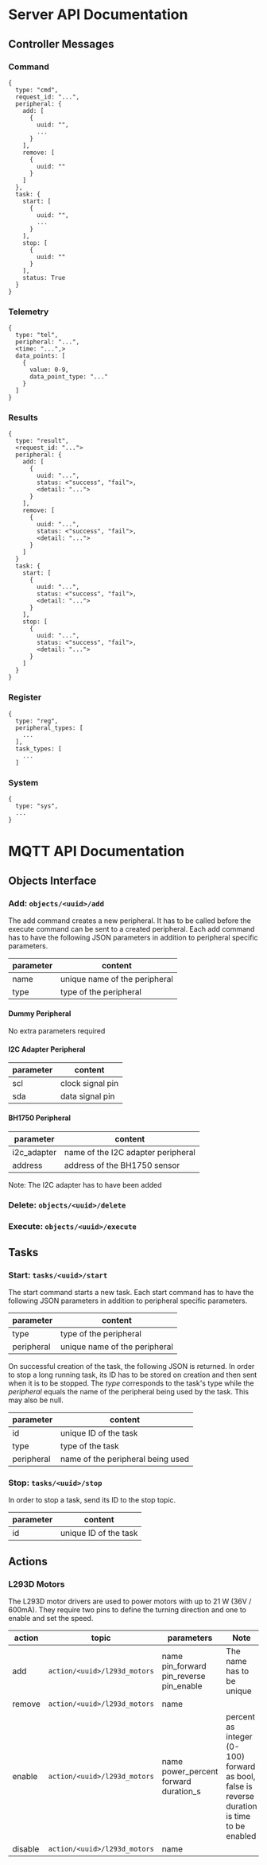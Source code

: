 # Server API Documentation

## Controller Messages

### Command

```
{
  type: "cmd",
  request_id: "...",
  peripheral: {
    add: [
      {
        uuid: "",
        ...
      }
    ],
    remove: [
      {
        uuid: ""
      }
    ]
  },
  task: {
    start: [
      {
        uuid: "",
        ...
      }
    ],
    stop: [
      {
        uuid: ""
      }
    ],
    status: True
  }
}
```

### Telemetry

```
{
  type: "tel",
  peripheral: "...",
  <time: "...",>
  data_points: [
    {
      value: 0-9,
      data_point_type: "..."
    }
  ]
}
```

### Results

```
{
  type: "result",
  <request_id: "...">
  peripheral: {
    add: [
      {
        uuid: "...",
        status: <"success", "fail">,
        <detail: "...">
      }
    ],
    remove: [
      {
        uuid: "...",
        status: <"success", "fail">,
        <detail: "...">
      }
    ]
  }
  task: {
    start: [
      {
        uuid: "...",
        status: <"success", "fail">,
        <detail: "...">
      }
    ],
    stop: [
      {
        uuid: "...",
        status: <"success", "fail">,
        <detail: "...">
      }
    ]
  }
}
```

### Register

```
{
  type: "reg",
  peripheral_types: [
    ...
  ],
  task_types: [
    ...
  ]
```


### System

```
{
  type: "sys",
  ...
}
```


# MQTT API Documentation

## Objects Interface

### Add: `objects/<uuid>/add`

The add command creates a new peripheral. It has to be called before the execute command can be sent to a created peripheral. Each add command has to have the following JSON parameters in addition to peripheral specific parameters.

| parameter | content                       |
| --------- | ----------------------------- |
| name      | unique name of the peripheral |
| type      | type of the peripheral        |

#### Dummy Peripheral

No extra parameters required

#### I2C Adapter Peripheral

| parameter | content          |
| --------- | ---------------- |
| scl       | clock signal pin |
| sda       | data signal pin  |

#### BH1750 Peripheral

| parameter   | content                            |
| ----------- | ---------------------------------- |
| i2c_adapter | name of the I2C adapter peripheral |
| address     | address of the BH1750 sensor       |

Note: The I2C adapter has to have been added

### Delete: `objects/<uuid>/delete`

### Execute: `objects/<uuid>/execute`

## Tasks

### Start: `tasks/<uuid>/start`

The start command starts a new task. Each start command has to have the following JSON parameters in addition to peripheral specific parameters.

| parameter  | content                       |
| ---------- | ----------------------------- |
| type       | type of the peripheral        |
| peripheral | unique name of the peripheral |

On successful creation of the task, the following JSON is returned. In order to stop a long running task, its ID has to be stored on creation and then sent when it is to be stopped. The _type_ corresponds to the task's type while the _peripheral_ equals the name of the peripheral being used by the task. This may also be null.

| parameter  | content                           |
| ---------- | --------------------------------- |
| id         | unique ID of the task             |
| type       | type of the task                  |
| peripheral | name of the peripheral being used |

### Stop: `tasks/<uuid>/stop`

In order to stop a task, send its ID to the stop topic.

| parameter | content               |
| --------- | --------------------- |
| id        | unique ID of the task |

## Actions

### L293D Motors

The L293D motor drivers are used to power motors with up to 21 W (36V / 600mA). They require two pins to define the turning direction and one to enable and set the speed.

| action  | topic                        | parameters                                             | Note                                                                                                  |
| ------- | ---------------------------- | ------------------------------------------------------ | ----------------------------------------------------------------------------------------------------- |
| add     | `action/<uuid>/l293d_motors` | name <br> pin_forward <br> pin_reverse <br> pin_enable | The name has to be unique                                                                             |
| remove  | `action/<uuid>/l293d_motors` | name                                                   |                                                                                                       |
| enable  | `action/<uuid>/l293d_motors` | name <br> power_percent <br> forward <br> duration_s   | percent as integer (0-100) <br> forward as bool, false is reverse <br> duration is time to be enabled |
| disable | `action/<uuid>/l293d_motors` | name                                                   |                                                                                                       |
